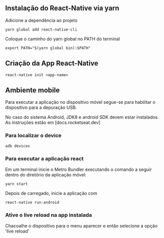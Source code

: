 ## Instalação do React-Native via yarn

Adicione a dependência ao projeto

```
yarn global add react-native-cli
```

Coloque o caminho do yarn global no PATH do terminal

```
export PATH="$(yarn global bin):$PATH"
```

## Criação da App React-Native

```
react-native init <app-name>
```

## Ambiente mobile

Para executar a aplicação no dispositivo móvel
segue-se para habilitar o dispositivo para a depuração USB.

No caso do sistema Android, JDK8 e android SDK devem estar instalados. As instruções estão em [docs.rocketseat.dev]

### Para localizar o device

```
adb devices
```

### Para executar a aplicação react

Em um terminal inicie o Metro Bundler executando o comando a seguir dentro do diretório da aplicação móvel:

```
yarn start
```

Depois de carregado, inicie a aplicação com

```
react-native run-android
```

### Ative o live reload na app instalada

Chacoalhe o dispositivo para o menu aparecer
e então selecione a opção 'live reload'
